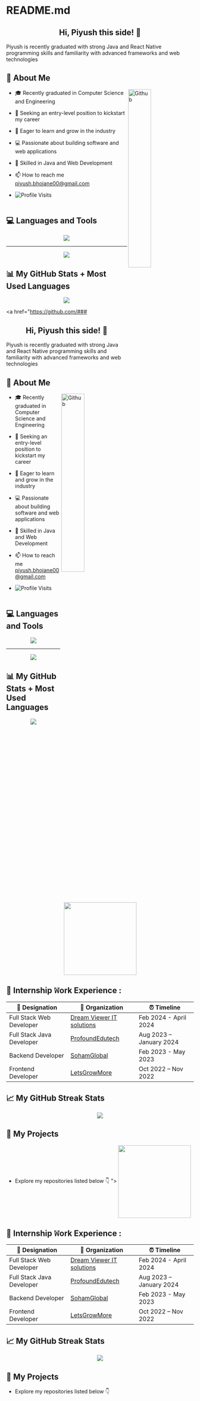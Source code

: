 # README.md
### <h2 align="center"> Hi, Piyush this side! 👋 </h2>

Piyush is recently graduated with strong Java and React Native programming skills and familiarity with advanced frameworks and web technologies

## 📇 About Me
<img width="35%" align="right" alt="Github" src="https://i.pinimg.com/originals/e1/a7/81/e1a781c2cfc49e4f02cc72293e853b05.gif" />

- 🎓 Recently graduated in Computer Science and Engineering
  
- 💼 Seeking an entry-level position to kickstart my career
  
- 🌱 Eager to learn and grow in the industry
  
- 💻 Passionate about building software and web applications
  
- 🌟 Skilled in Java and Web Development
  
- 📫 How to reach me piyush.bhojane00@gmail.com

- ![Profile Visits](https://komarev.com/ghpvc/?username=Piyush-Bhojane07&color=blue)
<br><br>


## :computer: Languages and Tools
<!--- language icons --->
<p align="center">
  <a href="https://skillicons.dev">
    <img src="https://skillicons.dev/icons?i=c,java,py,dotnet,androidstudio,hibernate,spring,postman,mysql,github,git,gcp" />
  </a>
</p>
<hr></hr>
<p align="center">
  <a href="https://skillicons.dev">
<img src="https://skillicons.dev/icons?i=html,css,bootstrap,js,ts,mongodb,express,react,nodejs,php,heroku,figma" /></a>
</p>

## 📊 My GitHub Stats + Most Used Languages 

<p align="center">

  <a href="https://github.com/Piyush-Bhojane07/">
  <img align="center" src="https://github-readme-stats.vercel.app/api?username=Piyush-Bhojane07&show_icons=true&hide_border=true&title_color=94b4a4&amp&icon_color=FFFFFF&amp&text_color=FFFFFF&amp&bg_color=000000&count_private=true&include_all_commits=true"/>
  </a>

<a href="https://github.com/### <h2 align="center"> Hi, Piyush this side! 👋 </h2>

Piyush is recently graduated with strong Java and React Native programming skills and familiarity with advanced frameworks and web technologies

## 📇 About Me
<img width="35%" align="right" alt="Github" src="https://i.pinimg.com/originals/e1/a7/81/e1a781c2cfc49e4f02cc72293e853b05.gif" />

- 🎓 Recently graduated in Computer Science and Engineering
  
- 💼 Seeking an entry-level position to kickstart my career
  
- 🌱 Eager to learn and grow in the industry
  
- 💻 Passionate about building software and web applications
  
- 🌟 Skilled in Java and Web Development
  
- 📫 How to reach me piyush.bhojane00@gmail.com

- ![Profile Visits](https://komarev.com/ghpvc/?username=Piyush-Bhojane07&color=blue)
<br><br>


## :computer: Languages and Tools
<!--- language icons --->
<p align="center">
  <a href="https://skillicons.dev">
    <img src="https://skillicons.dev/icons?i=c,java,py,dotnet,androidstudio,hibernate,spring,postman,mysql,github,git,gcp" />
  </a>
</p>
<hr></hr>
<p align="center">
  <a href="https://skillicons.dev">
<img src="https://skillicons.dev/icons?i=html,css,bootstrap,js,ts,mongodb,express,react,nodejs,php,heroku,figma" /></a>
</p>

## 📊 My GitHub Stats + Most Used Languages 

<p align="center">

  <a href="https://github.com/Piyush-Bhojane07">
  <img align="center" src="https://github-readme-stats.vercel.app/api?username=Piyush-Bhojane07&show_icons=true&hide_border=true&title_color=94b4a4&amp&icon_color=FFFFFF&amp&text_color=FFFFFF&amp&bg_color=000000&count_private=true&include_all_commits=true"/>
  </a>

<a href="https://github.com/Piyush-Bhojane07">
    <img align="center" height="195px" src="https://github-readme-stats.vercel.app/api/top-langs/?username=Piyush-Bhojane07&text_color=FFFFFF&bg_color=000000&title_color=94b4a4&langs_count=15&layout=compact&hide_border=true" />
</a>

</p>

## 👔 Internship 𝚆ork Experience :

<div align="center">
  
| 💼 Designation           | 🏢 Organization                                             | ⏰ Timeline            |
| ----------------------- | ----------------------------------------------------------- | --------------------- |
| Full Stack Web Developer| [Dream Viewer IT solutions](https://www.linkedin.com/company/dreamviewer-infotech/) | Feb 2024 - April 2024   |
| Full Stack Java Developer| [ProfoundEdutech](https://www.linkedin.com/company/profound-edutech-pvt-ltd/mycompany/) | Aug 2023 – January 2024 |
| Backend Developer       | [SohamGlobal](https://www.linkedin.com/company/sohamglobal/about/) | Feb 2023 - May 2023   |
| Frontend Developer      | [LetsGrowMore](https://www.linkedin.com/company/letsgrowmore/) | Oct 2022 – Nov 2022   |

</div>

## 📈 My GitHub Streak Stats

<p align="center">
  <img src="https://github-readme-streak-stats.herokuapp.com/?user=Piyush-Bhojane07&theme=dark" />
</p>

## 📌 My Projects
-  Explore my repositories listed below 👇
">
    <img align="center" height="195px" src="https://github-readme-stats.vercel.app/api/top-langs/?username=Piyush-Bhojane07&text_color=FFFFFF&bg_color=000000&title_color=94b4a4&langs_count=15&layout=compact&hide_border=true" />
</a>

</p>

## 👔 Internship 𝚆ork Experience :

<div align="center">
  
| 💼 Designation           | 🏢 Organization                                             | ⏰ Timeline            |
| ----------------------- | ----------------------------------------------------------- | --------------------- |
| Full Stack Web Developer| [Dream Viewer IT solutions](https://www.linkedin.com/company/dreamviewer-infotech/) | Feb 2024 - April 2024   |
| Full Stack Java Developer| [ProfoundEdutech](https://www.linkedin.com/company/profound-edutech-pvt-ltd/mycompany/) | Aug 2023 – January 2024 |
| Backend Developer       | [SohamGlobal](https://www.linkedin.com/company/sohamglobal/about/) | Feb 2023 - May 2023   |
| Frontend Developer      | [LetsGrowMore](https://www.linkedin.com/company/letsgrowmore/) | Oct 2022 – Nov 2022   |

</div>

## 📈 My GitHub Streak Stats

<p align="center">
  <img src="https://github-readme-streak-stats.herokuapp.com/?user=Piyush-Bhojane07&theme=dark" />
</p>

## 📌 My Projects
-  Explore my repositories listed below 👇
